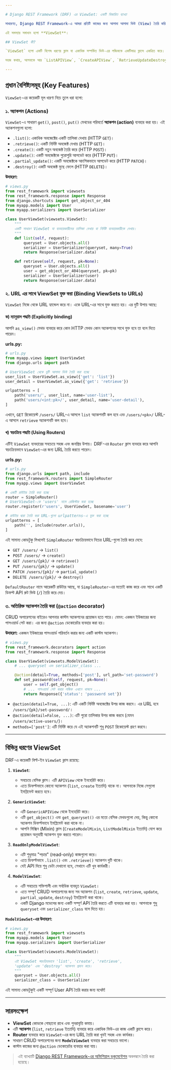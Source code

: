 ```yaml
---

# Django REST Framework (DRF) এর ViewSet: একটি বিস্তারিত ব্যাখ্যা

সাধারণত, Django REST Framework-এ আমরা প্রতিটি কাজের জন্য আলাদা আলাদা ভিউ (View) তৈরি করি। যেমন: একটি আইটেমের তালিকা দেখানোর জন্য `ItemListAPIView`, একটি নির্দিষ্ট আইটেম দেখানোর জন্য `ItemDetailAPIView` ইত্যাদি। এতে কোড পুনরাবৃত্তি (code repetition) হয় এবং কোড ম্যানেজ করা কঠিন হয়ে পড়ে।

এই সমস্যার সমাধান হলো **ViewSet**।

## ViewSet কী?

`ViewSet` হলো একটি বিশেষ ধরণের ক্লাস যা একাধিক সম্পর্কিত ভিউ-এর লজিককে একটিমাত্র ক্লাসে একত্রিত করে। এটি আপনাকে `list`, `create`, `retrieve`, `update`, `partial_update`, এবং `destroy` এর মতো সাধারণ CRUD (Create, Read, Update, Delete) অপারেশনগুলো একটি ক্লাসের মধ্যেই লেখার সুযোগ দেয়।

সহজ কথায়, আপনাকে আর `ListAPIView`, `CreateAPIView`, `RetrieveUpdateDestroyAPIView`-এর মতো একাধিক ক্লাস তৈরি করতে হবে না। একটি `ModelViewSet` ব্যবহার করেই আপনি এই সব কাজ করতে পারবেন। এর প্রধান সুবিধা হলো **DRY (Don't Repeat Yourself)** নীতি অনুসরণ করা, অর্থাৎ কোড কম লেখা এবং গোছানো রাখা।

---
```


## প্রধান বৈশিষ্ট্যসমূহ (Key Features)

`ViewSet`-এর কয়েকটি মূল ধারণা নিচে তুলে ধরা হলো:

### ১. অ্যাকশন (Actions)

`ViewSet`-এ সাধারণ `get()`, `post()`, `put()` মেথডের পরিবর্তে **অ্যাকশন (action)** ব্যবহার করা হয়। এই অ্যাকশনগুলো হলো:

-   `.list()`: একাধিক অবজেক্টের একটি তালিকা দেখায় (HTTP `GET`)।
-   `.retrieve()`: একটি নির্দিষ্ট অবজেক্ট দেখায় (HTTP `GET`)।
-   `.create()`: একটি নতুন অবজেক্ট তৈরি করে (HTTP `POST`)।
-   `.update()`: একটি অবজেক্টকে পুরোপুরি আপডেট করে (HTTP `PUT`)।
-   `.partial_update()`: একটি অবজেক্টকে আংশিকভাবে আপডেট করে (HTTP `PATCH`)।
-   `.destroy()`: একটি অবজেক্ট মুছে ফেলে (HTTP `DELETE`)।

**উদাহরণ:**

```python
# views.py
from rest_framework import viewsets
from rest_framework.response import Response
from django.shortcuts import get_object_or_404
from myapp.models import User
from myapp.serializers import UserSerializer

class UserViewSet(viewsets.ViewSet):
    """
    একটি সাধারণ ViewSet যা ব্যবহারকারীদের তালিকা দেখায় বা নির্দিষ্ট ব্যবহারকারীকে দেখায়।
    """
    def list(self, request):
        queryset = User.objects.all()
        serializer = UserSerializer(queryset, many=True)
        return Response(serializer.data)

    def retrieve(self, request, pk=None):
        queryset = User.objects.all()
        user = get_object_or_404(queryset, pk=pk)
        serializer = UserSerializer(user)
        return Response(serializer.data)
```

### ২. URL এর সাথে ViewSet যুক্ত করা (Binding ViewSets to URLs)

`ViewSet` নিজে থেকে URL হ্যান্ডেল করে না। একে URL-এর সাথে যুক্ত করতে হয়। এর দুটি উপায় আছে:

#### ক) ম্যানুয়াল পদ্ধতি (Explicitly binding)

আপনি `as_view()` মেথড ব্যবহার করে কোন HTTP মেথড কোন অ্যাকশনের সাথে যুক্ত হবে তা বলে দিতে পারেন।

**urls.py:**
```python
# urls.py
from myapp.views import UserViewSet
from django.urls import path

# UserViewSet থেকে দুটি আলাদা ভিউ তৈরি করা হচ্ছে
user_list = UserViewSet.as_view({'get': 'list'})
user_detail = UserViewSet.as_view({'get': 'retrieve'})

urlpatterns = [
    path('users/', user_list, name='user-list'),
    path('users/<int:pk>/', user_detail, name='user-detail'),
]
```
এখানে, `GET` রিকোয়েস্ট `/users/` URL-এ আসলে `list` অ্যাকশনটি কল হবে এবং `/users/<pk>/` URL-এ আসলে `retrieve` অ্যাকশনটি কল হবে।

#### খ) স্বয়ংক্রিয় পদ্ধতি (Using Routers)

এটিই `ViewSet` ব্যবহারের সবচেয়ে সহজ এবং জনপ্রিয় উপায়। DRF-এর `Router` ক্লাস ব্যবহার করে আপনি স্বয়ংক্রিয়ভাবে `ViewSet`-এর জন্য URL তৈরি করতে পারেন।

**urls.py:**
```python
# urls.py
from django.urls import path, include
from rest_framework.routers import SimpleRouter
from myapp.views import UserViewSet

# একটি রাউটার তৈরি করা হচ্ছে
router = SimpleRouter()
# UserViewSet-কে 'users' নামে রেজিস্টার করা হচ্ছে
router.register(r'users', UserViewSet, basename='user')

# রাউটার দ্বারা তৈরি করা URL-গুলো urlpatterns-এ যুক্ত করা হচ্ছে
urlpatterns = [
    path('', include(router.urls)),
]
```

এই সামান্য কোডটুকু লিখলেই `SimpleRouter` স্বয়ংক্রিয়ভাবে নিচের URL-গুলো তৈরি করে দেবে:
-   `GET /users/` -> `list()`
-   `POST /users/` -> `create()`
-   `GET /users/{pk}/` -> `retrieve()`
-   `PUT /users/{pk}/` -> `update()`
-   `PATCH /users/{pk}/` -> `partial_update()`
-   `DELETE /users/{pk}/` -> `destroy()`

`DefaultRouter` নামে আরেকটি রাউটার আছে, যা `SimpleRouter`-এর মতোই কাজ করে এবং সাথে একটি ডিফল্ট API রুট ভিউ (`/`) তৈরি করে দেয়।

### ৩. অতিরিক্ত অ্যাকশন তৈরি করা (`@action` decorator)

CRUD অপারেশনের বাইরেও আপনার কাস্টম অ্যাকশনের প্রয়োজন হতে পারে। যেমন: একজন ইউজারের জন্য পাসওয়ার্ড সেট করা। এর জন্য `@action` ডেকোরেটর ব্যবহার করা হয়।

**উদাহরণ:** একজন ইউজারের পাসওয়ার্ড পরিবর্তন করার জন্য একটি কাস্টম অ্যাকশন।

```python
# views.py
from rest_framework.decorators import action
from rest_framework.response import Response

class UserViewSet(viewsets.ModelViewSet):
    # ... queryset এবং serializer_class ...

    @action(detail=True, methods=['post'], url_path='set-password')
    def set_password(self, request, pk=None):
        user = self.get_object()
        # ... পাসওয়ার্ড সেট করার লজিক এখানে থাকবে ...
        return Response({'status': 'password set'})
```

-   `@action(detail=True, ...)`: এটি একটি নির্দিষ্ট অবজেক্টের উপর কাজ করবে। এর URL হবে `/users/{pk}/set-password/`।
-   `@action(detail=False, ...)`: এটি পুরো তালিকার উপর কাজ করবে (যেমন `/users/active-users/`)।
-   `methods=['post']`: এটি নির্দিষ্ট করে যে এই অ্যাকশনটি শুধু `POST` রিকোয়েস্ট গ্রহণ করবে।

---

## বিভিন্ন ধরণের ViewSet

DRF-এ কয়েকটি বিল্ট-ইন `ViewSet` ক্লাস রয়েছে:

1.  **`ViewSet`**:
    -   সবচেয়ে বেসিক ক্লাস। এটি `APIView` থেকে ইনহেরিট করে।
    -   এতে ডিফল্টভাবে কোনো অ্যাকশন (`list`, `create` ইত্যাদি) থাকে না। আপনাকে নিজে সেগুলো ইমপ্লিমেন্ট করতে হবে।

2.  **`GenericViewSet`**:
    -   এটি `GenericAPIView` থেকে ইনহেরিট করে।
    -   এটি `get_object()` এবং `get_queryset()` এর মতো বেসিক মেথডগুলো দেয়, কিন্তু কোনো অ্যাকশন ডিফল্টভাবে ইমপ্লিমেন্ট করা থাকে না।
    -   আপনি মিক্সিন (Mixin) ক্লাস (`CreateModelMixin`, `ListModelMixin` ইত্যাদি) যোগ করে প্রয়োজন অনুযায়ী অ্যাকশন যুক্ত করতে পারেন।

3.  **`ReadOnlyModelViewSet`**:
    -   এটি শুধুমাত্র "পড়ার" (read-only) কাজগুলো করে।
    -   এতে ডিফল্টভাবে `.list()` এবং `.retrieve()` অ্যাকশন দুটি থাকে।
    -   যেই API দিয়ে শুধু ডেটা দেখানো হবে, সেখানে এটি খুব কার্যকরী।

4.  **`ModelViewSet`**:
    -   এটি সবচেয়ে শক্তিশালী এবং সর্বাধিক ব্যবহৃত `ViewSet`।
    -   এতে সম্পূর্ণ CRUD অপারেশনের জন্য সব অ্যাকশন (`list`, `create`, `retrieve`, `update`, `partial_update`, `destroy`) ইমপ্লিমেন্ট করা থাকে।
    -   একটি Django মডেলের জন্য একটি সম্পূর্ণ API তৈরি করতে এটি ব্যবহার করা হয়। আপনাকে শুধু `queryset` এবং `serializer_class` বলে দিতে হয়।

**`ModelViewSet`-এর উদাহরণ:**

```python
# views.py
from rest_framework import viewsets
from myapp.models import User
from myapp.serializers import UserSerializer

class UserViewSet(viewsets.ModelViewSet):
    """
    এই ViewSet স্বয়ংক্রিয়ভাবে 'list', 'create', 'retrieve',
    'update' এবং 'destroy' অ্যাকশন প্রদান করে।
    """
    queryset = User.objects.all()
    serializer_class = UserSerializer
```
এই সামান্য কোডটুকুই একটি সম্পূর্ণ User API তৈরি করার জন্য যথেষ্ট!

---

## সারসংক্ষেপ

*   **ViewSet** কোডকে গোছানো রাখে এবং পুনরাবৃত্তি কমায়।
*   এটি **অ্যাকশন** (`list`, `retrieve` ইত্যাদি) ব্যবহার করে একাধিক ভিউ-এর কাজ একটি ক্লাসে করে।
*   **Router** ব্যবহার করে `ViewSet`-এর জন্য URL তৈরি করা খুবই সহজ এবং কার্যকর।
*   সাধারণ CRUD অপারেশনের জন্য **`ModelViewSet`** ব্যবহার করা সবচেয়ে ভালো।
*   কাস্টম কাজের জন্য `@action` ডেকোরেটর ব্যবহার করা যায়।

> এই ব্যাখ্যাটি [Django REST Framework-এর অফিশিয়াল ডকুমেন্টেশন](https://www.django-rest-framework.org/api-guide/viewsets/) অবলম্বনে তৈরি করা হয়েছে।